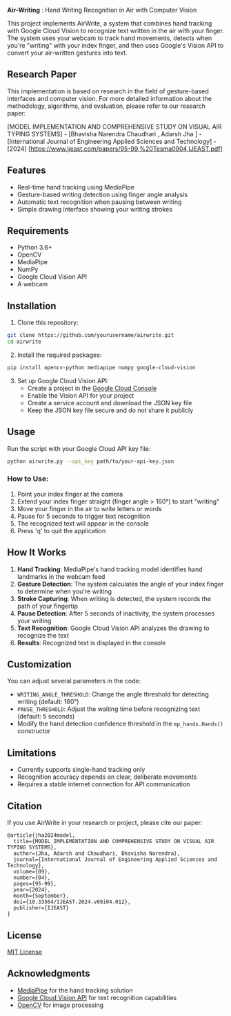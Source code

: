 **Air-Writing** : Hand Writing Recognition in Air with Computer Vision

This project implements AirWrite, a system that combines hand tracking with Google Cloud Vision to recognize text written in the air with your finger. The system uses your webcam to track hand movements, detects when you're "writing" with your index finger, and then uses Google's Vision API to convert your air-written gestures into text.

## Research Paper

This implementation is based on research in the field of gesture-based interfaces and computer vision. For more detailed information about the methodology, algorithms, and evaluation, please refer to our research paper:

[MODEL IMPLEMENTATION AND COMPREHENSIVE STUDY ON VISUAL AIR TYPING SYSTEMS] - [Bhavisha Narendra Chaudhari
, Adarsh Jha
] - [International Journal of Engineering Applied Sciences and Technology] - [2024]
[https://www.ijeast.com/papers/95-99,%20Tesma0904,IJEAST.pdf]

## Features

- Real-time hand tracking using MediaPipe
- Gesture-based writing detection using finger angle analysis
- Automatic text recognition when pausing between writing
- Simple drawing interface showing your writing strokes

## Requirements

- Python 3.6+
- OpenCV
- MediaPipe
- NumPy
- Google Cloud Vision API
- A webcam

## Installation

1. Clone this repository:
```bash
git clone https://github.com/yourusername/airwrite.git
cd airwrite
```

2. Install the required packages:
```bash
pip install opencv-python mediapipe numpy google-cloud-vision
```

3. Set up Google Cloud Vision API:
   - Create a project in the [Google Cloud Console](https://console.cloud.google.com/)
   - Enable the Vision API for your project
   - Create a service account and download the JSON key file
   - Keep the JSON key file secure and do not share it publicly

## Usage

Run the script with your Google Cloud API key file:

```bash
python airwrite.py --api_key path/to/your-api-key.json
```

### How to Use:

1. Point your index finger at the camera
2. Extend your index finger straight (finger angle > 160°) to start "writing"
3. Move your finger in the air to write letters or words
4. Pause for 5 seconds to trigger text recognition
5. The recognized text will appear in the console
6. Press 'q' to quit the application

## How It Works

1. **Hand Tracking**: MediaPipe's hand tracking model identifies hand landmarks in the webcam feed
2. **Gesture Detection**: The system calculates the angle of your index finger to determine when you're writing
3. **Stroke Capturing**: When writing is detected, the system records the path of your fingertip
4. **Pause Detection**: After 5 seconds of inactivity, the system processes your writing
5. **Text Recognition**: Google Cloud Vision API analyzes the drawing to recognize the text
6. **Results**: Recognized text is displayed in the console

## Customization

You can adjust several parameters in the code:
- `WRITING_ANGLE_THRESHOLD`: Change the angle threshold for detecting writing (default: 160°)
- `PAUSE_THRESHOLD`: Adjust the waiting time before recognizing text (default: 5 seconds)
- Modify the hand detection confidence threshold in the `mp_hands.Hands()` constructor

## Limitations

- Currently supports single-hand tracking only
- Recognition accuracy depends on clear, deliberate movements
- Requires a stable internet connection for API communication

## Citation

If you use AirWrite in your research or project, please cite our paper:

```
@article{jha2024model,
  title={MODEL IMPLEMENTATION AND COMPREHENSIVE STUDY ON VISUAL AIR TYPING SYSTEMS},
  author={Jha, Adarsh and Chaudhari, Bhavisha Narendra},
  journal={International Journal of Engineering Applied Sciences and Technology},
  volume={09},
  number={04},
  pages={95-99},
  year={2024},
  month={September},
  doi={10.33564/IJEAST.2024.v09i04.012},
  publisher={IJEAST}
}
```

## License

[MIT License](LICENSE)

## Acknowledgments

- [MediaPipe](https://google.github.io/mediapipe/) for the hand tracking solution
- [Google Cloud Vision API](https://cloud.google.com/vision) for text recognition capabilities
- [OpenCV](https://opencv.org/) for image processing
